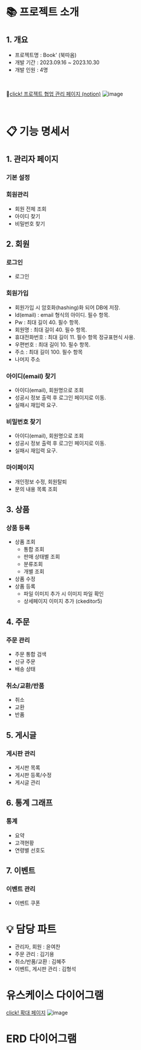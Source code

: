 # 📚 프로젝트 소개
## 1. 개요
- 프로젝트명 : Book' (북따옴)
- 개발 기간 : 2023.09.16 ~ 2023.10.30
- 개발 인원 : 4명
<br>

📌[click! 프로젝트 협업 관리 페이지 (notion)](https://low-fisherman-ad6.notion.site/Team-Project_Book-845242c6cf794c498a449a01a79072e6?pvs=4)
![image](https://github.com/Giyong8504/teamProject_Book/assets/128211712/72e3c7a6-182b-4186-a886-30d8e7feb69f)

<br>


# 📋 기능 명세서
## 1. 관리자 페이지
### 기본 설정
    
### 회원관리
- 회원 전체 조회
- 아이디 찾기
- 비밀번호 찾기

## 2. 회원
### 로그인
- 로그인
### 회원가입
- 회원가입 시 암호화(hashing)화 되어 DB에 저장.
- Id(email) : email 형식의 아이디. 필수 항목.
- Pw : 최대 길이 40. 필수 항목.
- 회원명 : 최대 길이 40. 필수 항목.
- 휴대전화번호 : 최대 길이 11. 필수 항목 정규표현식 사용.
- 우편번호 : 최대 길이 10. 필수 항목.
- 주소 : 최대 길이 100. 필수 항목
- 나머지 주소

### 아이디(email) 찾기
- 아이디(email), 회원명으로 조회
- 성공시 정보 출력 후 로그인 페이지로 이동.
- 실패시 재입력 요구.

### 비밀번호 찾기
- 아이디(email), 회원명으로 조회
- 성공시 정보 출력 후 로그인 페이지로 이동.
- 실패시 재입력 요구.

### 마이페이지
- 개인정보 수정, 회원탈퇴
- 문의 내용 목록 조회

## 3. 상품
### 상품 등록
- 상품 조회
  - 통합 조회
  - 판매 상태별 조회
  - 분류조회
  - 개별 조회
- 상품 수정
- 상품 등록
  - 파일 이미지 추가 시 이미지 파일 확인
  - 상세페이지 이미지 추가 (ckeditor5)
## 4. 주문
### 주문 관리
- 주문 통합 검색
- 신규 주문
- 배송 상태

### 취소/교환/반품
- 취소
- 교환
- 반품

## 5. 게시글
### 게시판 관리
- 게시판 목록
- 게시판 등록/수정
- 게시글 관리

## 6. 통계 그래프
### 통계
- 요약
- 고객현황
- 연령별 선호도

## 7. 이벤트
### 이벤트 관리
- 이벤트 쿠폰

# 💡 담당 파트
- 관리자, 회원 : 윤여찬
- 주문 관리 : 김기용
- 취소/반품/교환 : 김혜주
- 이벤트, 게시판 관리 : 김형석

# 유스케이스 다이어그램
[click! 확대 페이지](https://gitmind.com/app/docs/fi33cfss)
![image](https://github.com/Giyong8504/teamProject_Book/assets/128211712/01b3d2ef-f3e1-4c1c-8e51-87d764f3e506)

# ERD 다이어그램
